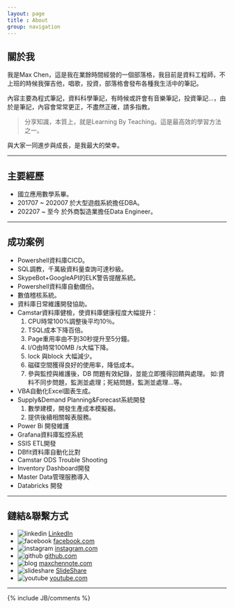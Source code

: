 ```yaml
---
layout: page
title : About
group: navigation
---
```


## 關於我

我是Max Chen，這是我在業餘時間經營的一個部落格，我目前是資料工程師，不上班的時候我彈吉他，唱歌，投資，部落格會發布各種我生活中的筆記。

內容主要為程式筆記，資料科學筆記，有時候或許會有音樂筆記，投資筆記...，由於是筆記，內容會常常更正，不盡然正確，請多指教。

> 分享知識，本質上，就是Learning By Teaching。這是最高效的學習方法之一。

與大家一同進步與成長，是我最大的榮幸。

<hr>

## 主要經歷

- 國立應用數學系畢。
- 201707 ~ 202007 於大型遊戲系統擔任DBA。
- 202207 ~ 至今 於外商製造業擔任Data Engineer。
  
<hr>

## 成功案例

- Powershell資料庫CICD。
- SQL調教，千萬級資料量查詢可達秒級。
- SkypeBot+GoogleAPI的ELK警告提醒系統。
- Powershell資料庫自動備份。
- 數值稽核系統。
- 資料庫日常維護開發協助。
- Camstar資料庫健檢，使資料庫健康程度大幅提升：
  1. CPU時常100%調整後平均10％。
  2. TSQL成本下降百倍。
  3. Page重用率由不到30秒提升至5分鐘。
  4. I/O由時常100MB /s大幅下降。
  5. lock 與block 大幅減少。
  6. 磁碟空間獲得良好的使用率，降低成本。
  7. 參與監控與維護後，DB 問題有效紀錄，並能立即獲得回饋與處理。 如:資料不同步問題，監測並處理；死結問題，監測並處理...等。
- VBA自動化Excel圖表生成。
- Supply&Demand Planning&Forecast系統開發
  1. 數學建模，開發生產成本模擬器。
  2. 提供後續相關報表服務。
- Power Bi 開發維護
- Grafana資料庫監控系統
- SSIS ETL開發
- DBfit資料庫自動化比對
- Camstar ODS Trouble Shooting
- Inventory Dashboard開發
- Master Data管理服務導入
- Databricks 開發
<hr>

## 鏈結&聯繫方式

- ![linkedin](http://maxchennote.com/assets/images/me/linkedin.png) [LinkedIn](https://www.linkedin.com/in/max-chen-04baa7144/)
- ![facebook](http://maxchennote.com/assets/images/me/facebook.png) [facebook.com](https://www.facebook.com/maxchennote)
- ![instagram](http://maxchennote.com/assets/images/me/instagram.png) [instagram.com](https://www.instagram.com/maxchennote)
- ![github](http://maxchennote.com/assets/images/me/github.png) [github.com](https://github.com/MaxwellBest)
- ![blog](http://maxchennote.com/assets/images/me/maxchennote.png) [maxchennote.com](https://maxchennote.com)
- ![slideshare](http://maxchennote.com/assets/images/me/slideshare.png) [SlideShare](https://www.slideshare.net/ssuser5a2aea)
- ![youtube](http://maxchennote.com/assets/images/me/youtube.png) [youtube.com](https://www.youtube.com/channel/UCrI2xlnbm0hpAV-wd3NsHbA)


<hr>
{% include JB/comments %}
